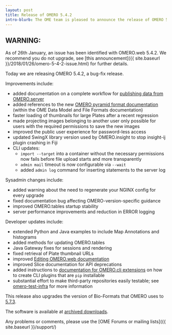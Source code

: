 ```yaml
---
layout: post
title: Release of OMERO 5.4.2
intro-blurb: The OME team is pleased to announce the release of OMERO 5.4.2.
---
```


## WARNING:
As of 26th January, an issue has been identified with OMERO.web
5.4.2. We recommend you do not upgrade, see [this announcement]({{ site.baseurl }}/2018/01/26/omero-5-4-2-issue.html) for further details.

Today we are releasing OMERO 5.4.2, a bug-fix release.

Improvements include:

* added documentation on a complete workflow for
  [publishing data from OMERO.server](https://docs.openmicroscopy.org/latest/omero/sysadmins/public.html)
* added references to the new
  [OMERO pyramid format documentation](https://docs.openmicroscopy.org/latest/ome-model/omero-pyramid/index.html)
  (within the OME Data Model and File Formats documentation)
* faster loading of thumbnails for large Plates after a recent regression
* made projecting images belonging to another user only possible for users
  with the required permissions to save the new images
* improved the public user experience for password-less access
* updated SwingX library version used by OMERO.insight to stop insight-ij
  plugin crashing in Fiji
* CLI updates:
  * ``import --target`` into a container without the necessary permissions 
    now fails before file upload starts and more transparently
  * ``admin mail`` timeout is now configurable via ``--wait``
  * added ``admin log`` command for inserting statements to the server log

Sysadmin changes include:

* added warning about the need to regenerate your NGINX config for every
  upgrade
* fixed documentation bug affecting OMERO-version-specific guidance
* improved OMERO.tables startup stability
* server performance improvements and reduction in ERROR logging

Developer updates include:

* extended Python and Java examples to include Map Annotations and histograms
* added methods for updating OMERO.tables
* Java Gateway fixes for sessions and rendering
* fixed retrieval of Plate thumbnail URLs
* improved [Editing OMERO.web documentation](https://docs.openmicroscopy.org/latest/omero/developers/Web/EditingOmeroWeb.html)
* improved Slice documentation for API deprecations
* added instructions to
  [documentation for OMERO.cli extensions](https://docs.openmicroscopy.org/latest/omero/developers/cli/extending.html)
  on how to create CLI plugins that are ``pip`` installable
* substantial effort to make third-party repositories easily testable;
  see [omero-test-infra](https://github.com/openmicroscopy/omero-test-infra)
  for more information

This release also upgrades the version of Bio-Formats that OMERO uses to
[5.7.3](https://docs.openmicroscopy.org/bio-formats/5.7.3/about/whats-new.html).

The software is available at [archived downloads](https://downloads.openmicroscopy.org/omero/5.4.2).

Any problems or comments, please use the [OME Forums or mailing lists]({{ site.baseurl }}/support/)

